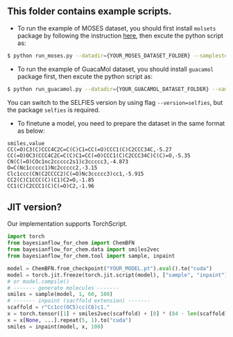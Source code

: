 ## This folder contains example scripts.

* To run the example of MOSES dataset, you should first install `molsets` package by following the instruction [here](https://github.com/molecularsets/moses/blob/master/README.md#manually), then excute the python script as:
```bash
$ python run_moses.py --datadir={YOUR_MOSES_DATASET_FOLDER} --samplestep=100
```

* To run the example of GuacaMol dataset, you should install `guacamol` package first, then excute the python script as:
```bash
$ python run_guacamol.py --datadir={YOUR_GUACAMOL_DATASET_FOLDER} --samplestep=100
```

You can switch to the SELFIES version by using flag `--version=selfies`, but the package `selfies` is required.

* To finetune a model, you need to prepare the dataset in the same format as below:
```csv
smiles,value
CC(=O)C3(C)CCC4C2C=C(C)C1=CC(=O)CCC1(C)C2CCC34C,-5.27
CC(=O)OC3(CCC4C2C=C(C)C1=CC(=O)CCC1(C)C2CCC34C)C(C)=O,-5.35
CN(C(=O)COc1nc2ccccc2s1)c3ccccc3,-4.873
O=C(Nc1ccccc1)Nc2ccccc2,-3.15
Clc1ccc(CN(C2CCCC2)C(=O)Nc3ccccc3)cc1,-5.915
CC2(C)C1CCC(C)(C1)C2=O,-1.85
CC1(C)C2CCC1(C)C(=O)C2,-1.96

```

## JIT version?

Our implementation supports TorchScript.
```python
import torch
from bayesianflow_for_chem import ChemBFN
from bayesianflow_for_chem.data import smiles2vec
from bayesianflow_for_chem.tool import sample, inpaint

model = ChemBFN.from_checkpoint("YOUR_MODEL.pt").eval().to("cuda")
model = torch.jit.freeze(torch.jit.script(model), ["sample", "inpaint"])
# or model.compile()
# ------- generate molecules -------
smiles = sample(model, 1, 60, 100)
# ------- inpaint (sacffold extension) -------
scaffold = r"Cc1cc(OC5)cc(C6)c1."
x = torch.tensor([1] + smiles2vec(scaffold) + [0] * (84 - len(scaffold)), dtype=torch.long)
x = x[None, ...].repeat(5, 1).to("cuda")
smiles = inpaint(model, x, 100)
```